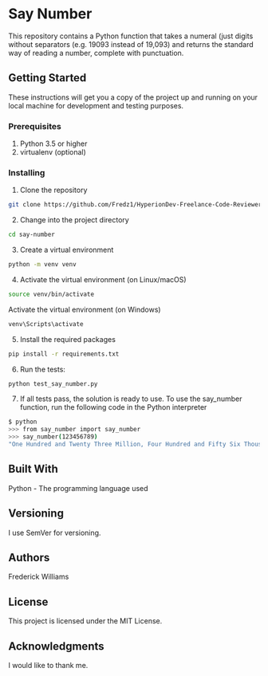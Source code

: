 # Say Number

This repository contains a Python function that takes a numeral (just digits without separators (e.g. 19093 instead of 19,093) and returns the standard way of reading a number, complete with punctuation.

## Getting Started

These instructions will get you a copy of the project up and running on your local machine for development and testing purposes.

### Prerequisites

1. Python 3.5 or higher
1. virtualenv (optional)

### Installing

1. Clone the repository

```bash
git clone https://github.com/Fredz1/HyperionDev-Freelance-Code-Reviewer-Take-Home-Test.git
```

2. Change into the project directory

```bash
cd say-number
```

3. Create a virtual environment

```bash
python -m venv venv
```

4. Activate the virtual environment (on Linux/macOS)

```bash
source venv/bin/activate
```

Activate the virtual environment (on Windows)

```bash
venv\Scripts\activate
```

5. Install the required packages

```bash
pip install -r requirements.txt
```

6. Run the tests:

```bash
python test_say_number.py
```

7. If all tests pass, the solution is ready to use. To use the say_number function, run the following code in the Python interpreter

```bash
$ python
>>> from say_number import say_number
>>> say_number(123456789)
"One Hundred and Twenty Three Million, Four Hundred and Fifty Six Thousand, Seven Hundred and Eighty Nine."
```

## Built With

Python - The programming language used

## Versioning

I use SemVer for versioning.

## Authors

Frederick Williams

## License

This project is licensed under the MIT License.

## Acknowledgments

I would like to thank me.
